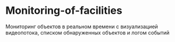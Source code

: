 # Monitoring-of-facilities
Мониторинг объектов в реальном времени с визуализацией видеопотока, списком обнаруженных объектов и логом событий
